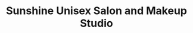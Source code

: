 ---
title: "Sunshine Unisex Salon and Makeup Studio"
url: /pune/sunshine-unisex-salon-and-makeup-studio/
shop: Friseur
---